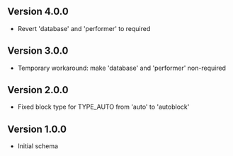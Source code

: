 ## Version 4.0.0

- Revert 'database' and 'performer' to required

## Version 3.0.0

- Temporary workaround: make 'database' and 'performer' non-required

## Version 2.0.0

- Fixed block type for TYPE_AUTO from 'auto' to 'autoblock'

## Version 1.0.0

- Initial schema
